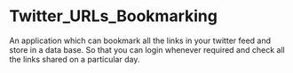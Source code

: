 # Twitter_URLs_Bookmarking
An application which can bookmark all the links in your twitter feed and store in a data base. So that you can login whenever required and check all the links shared on  a particular day.
